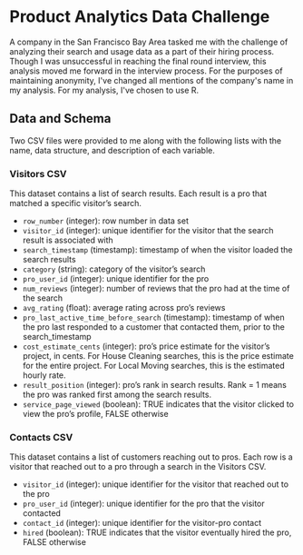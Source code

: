 # Product Analytics Data Challenge
A company in the San Francisco Bay Area tasked me with the challenge of analyzing their search and usage data as a part of their hiring process. Though I was unsuccessful in reaching the final round interview, this analysis moved me forward in the interview process. For the purposes of maintaining anonymity, I've changed all mentions of the company's name in my analysis. For my analysis, I've chosen to use R.

## Data and Schema
Two CSV files were provided to me along with the following lists with the name, data structure, and description of each variable.

### Visitors CSV
This dataset contains a list of search results. Each result is a pro that matched a specific visitor’s search.
* `row_number`  (integer): row number in data set
* `visitor_id`  (integer): unique identifier for the visitor that the search result is associated with
* `search_timestamp`  (timestamp): timestamp of when the visitor loaded the search results
* `category`  (string): category of the visitor’s search
* `pro_user_id` (integer): unique identifier for the pro
* `num_reviews` (integer): number of reviews that the pro had at the time of the search
* `avg_rating`  (float): average rating across pro’s reviews
* `pro_last_active_time_before_search`  (timestamp): timestamp of when the pro last
responded to a customer that contacted them, prior to the search_timestamp
* `cost_estimate_cents` (integer): pro’s price estimate for the visitor’s project, in cents. For
House Cleaning searches, this is the price estimate for the entire project. For Local Moving
searches, this is the estimated hourly rate.
* `result_position` (integer): pro’s rank in search results. Rank = 1 means the pro was ranked
first among the search results.
* `service_page_viewed` (boolean): TRUE indicates that the visitor clicked to view the pro’s
profile, FALSE otherwise

### Contacts CSV
This dataset contains a list of customers reaching out to pros. Each row is a visitor that reached out to a
pro through a search in the Visitors CSV.
* `visitor_id`  (integer): unique identifier for the visitor that reached out to the pro
* `pro_user_id` (integer): unique identifier for the pro that the visitor contacted
* `contact_id`  (integer): unique identifier for the visitor-pro contact
* `hired` (boolean): TRUE indicates that the visitor eventually hired the pro, FALSE otherwise
